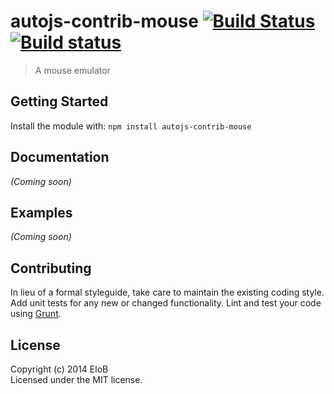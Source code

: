 # autojs-contrib-mouse [![Build Status](https://secure.travis-ci.org/autojs/autojs-contrib-mouse.png?branch=master)](http://travis-ci.org/autojs/autojs-contrib-mouse) [![Build status](https://ci.appveyor.com/api/projects/status/nw58g7t6ows6aua8)](https://ci.appveyor.com/project/EloB/autojs-contrib-mouse)

> A mouse emulator


## Getting Started

Install the module with: `npm install autojs-contrib-mouse`


## Documentation

_(Coming soon)_


## Examples

_(Coming soon)_


## Contributing

In lieu of a formal styleguide, take care to maintain the existing coding style. Add unit tests for any new or changed functionality. Lint and test your code using [Grunt](http://gruntjs.com).


## License

Copyright (c) 2014 EloB  
Licensed under the MIT license.
